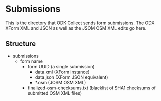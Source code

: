 # Submissions

This is the directory that ODK Collect sends form submissions.
The ODX XForm XML and JSON as well as the JSOM OSM XML edits
go here.

## Structure

* submissions
    - form name
        * form UUID (a single submission)
            - data.xml (XForm instance)
            - data.json (XForm JSON equivalent)
            - *.osm (JOSM OSM XML)
        * finalized-osm-checksums.txt (blacklist of SHA1 checksums of submitted OSM XML files)
        